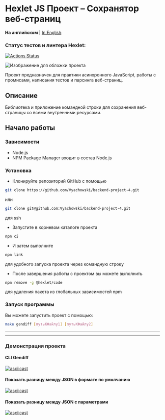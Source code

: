 # Hexlet JS Проект – Сохранятор веб-страниц

**На английском** | [In English](README.md)

### Статус тестов и линтера Hexlet:
[![Actions Status](https://github.com/Vyachowski/backend-project-4/actions/workflows/hexlet-check.yml/badge.svg)](https://github.com/Vyachowski/backend-project-4/actions)

![Изображение для обложки проекта](cover.png)

Проект предназначен для практики асинхронного JavaScript, работы с промисами, написания тестов и парсинга веб-страниц.

## Описание

Библиотека и приложение командной строки для сохранения веб-страницы со всеми внутренними ресурсами.

## Начало работы

### Зависимости

* Node.js
* NPM Package Manager входит в состав Node.js

### Установка

* Клонируйте репозиторий GitHub с помощью

```sh
git clone https://github.com/Vyachowski/backend-project-4.git
```

или

```sh
git clone git@github.com:Vyachowski/backend-project-4.git
```
для ssh
* Запустите в корневом каталоге проекта

```sh
npm ci
```

* И затем выполните

```sh
npm link
```

для удобного запуска проекта через командную строку
* После завершения работы с проектом вы можете выполнить

```sh
npm remove -g @hexlet/code
```

для удаления пакета из глобальных зависимостей npm

### Запуск программы

Вы можете запустить проект с помощью:

```sh
make gendiff [путьКФайлу1] [путьКФайлу2]
```

___

___

### Демонстрация проекта

#### CLI Gendiff

[![asciicast](https://asciinema.org/a/622629.svg)](https://asciinema.org/a/622629)

#### Показать разницу между JSON в формате по умолчанию

[![asciicast](https://asciinema.org/a/622632.svg)](https://asciinema.org/a/622632)

#### Показать разницу между JSON с параметрами

[![asciicast](https://asciinema.org/a/622633.svg)](https://asciinema.org/a/622633)
